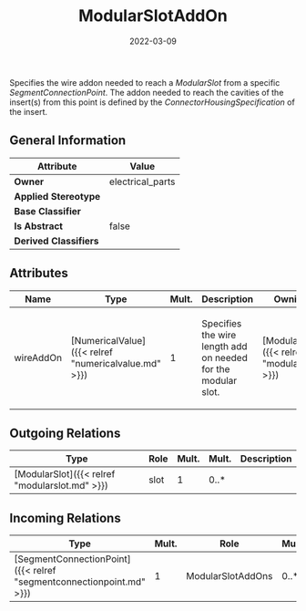 ﻿---
title: ModularSlotAddOn
toc: false
type: specs
date: "2022-03-09"
draft: false
specification: VEC
version: 2.0.0
documentType: "Recommendation"
elementType: Class
classes:
  - ModularSlotAddOn
menu_name: vec-2.0.0
---
<p> Specifies the wire addon needed to reach a <i>ModularSlot</i> from a specific <i>SegmentConnectionPoint</i>. The addon needed to reach the cavities of the insert(s) from this point is defined by the <i>ConnectorHousingSpecification </i>of the insert.      </p>

## General Information

| Attribute               | Value |
|-------------------------|-------|
| **Owner**               | electrical_parts |
| **Applied Stereotype**  |   |
| **Base Classifier**     |   |
| **Is Abstract**         | false |
| **Derived Classifiers** |   |

## Attributes
|  Name  |  Type  |  Mult.  |  Description  |  Owning Classifier  |
|--------|--------|---------|---------------|--------------|
|wireAddOn | [NumericalValue]({{< relref "numericalvalue.md" >}}) | 1 | <p> Specifies the wire length add on needed for the modular slot.      </p> | [ModularSlotAddOn]({{< relref "modularslotaddon.md" >}}) |

## Outgoing Relations
|    Type  |   Role   |   Mult.   |   Mult.   |   Description   |
|----------|----------|-----------|-----------|-----------------|
| [ModularSlot]({{< relref "modularslot.md" >}}) | slot | 1 | 0..* |  |
##  Incoming Relations
|    Type  |   Mult.  |   Role    |   Mult.   |   Description  |
|----------|----------|-----------|-----------|----------------|
| [SegmentConnectionPoint]({{< relref "segmentconnectionpoint.md" >}}) | 1 | ModularSlotAddOns | 0..* |  |
